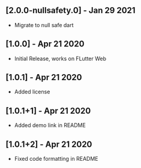 ## [2.0.0-nullsafety.0] - Jan 29 2021
* Migrate to null safe dart

## [1.0.0] - Apr 21 2020
* Initial Release, works on FLutter Web

## [1.0.1] - Apr 21 2020
* Added license

## [1.0.1+1] - Apr 21 2020
* Added demo link in README

## [1.0.1+2] - Apr 21 2020
* Fixed code formatting in README